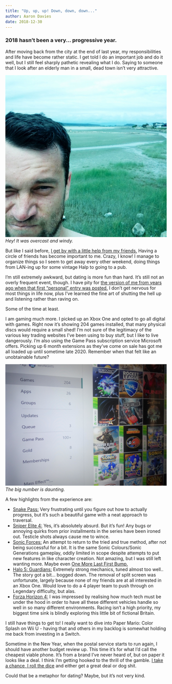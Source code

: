 ```yaml
---
title: "Up, up, up! Down, down, down..."
author: Aaron Davies
date: 2018-12-30
---
```

### 2018 hasn’t been a very... progressive year.

After moving back from the city at the end of last year, my responsibilities and life have become rather static. I get told I do an important job and do it well, but I still feel sharply pathetic revealing what I do. Saying to someone that I look after an elderly man in a small, dead town isn’t very attractive. <!-- more -->

[![At the Beach.](/media/images/blog/AtTheBog.jpg)](/media/images/blog/AtTheBog.jpg)
_Hey! It was overcast and windy._

But like I said before, [I get by with a little help from my friends.](/blog/2018/12/02/a-little-help-from-my-friends) Having a circle of friends has become important to me. Crazy, I know! I manage to organize things so I seem to get away every other weekend, doing things from LAN-ing up for some vintage Halp to going to a pub.

I’m still extremely awkward, but dating is more fun than hard. It’s still not an overly frequent event, though. I have pity for [the version of me from years ago when that first “personal” entry was posted.](/blog/2017/04/11/dating-is-hard-and-i-am-very-awkward) I don’t get nervous for most things in life now, plus I’ve learned the fine art of shutting the hell up and listening rather than raving on.

Some of the time at least.

I am gaming much more. I picked up an Xbox One and opted to go all digital with games. Right now it’s showing 204 games installed, that many physical discs would require a small shed! I’m not sure of the legitimacy of the various key trading websites I’ve been using to buy stuff, but I like to live dangerously. I’m also using the Game Pass subscription service Microsoft offers. Picking up 6 month extensions as they’ve come on sale has got me all loaded up until sometime late 2020. Remember when that felt like an unobtainable future?

[![Too Many Games.](/media/images/blog/XboxGameCount.jpg)](/media/images/blog/XboxGameCount.jpg)
_The big number is daunting._

A few highlights from the experience are:

* [Snake Pass:](http://www.snake-pass.com/) Very frustrating until you figure out how to actually progress, but it’s such a beautiful game with a neat approach to traversal.
* [Sniper Elite 4:](https://sniperelite4.com/en) Yes, it’s absolutely absurd. But it’s fun! Any bugs or annoying quirks from prior installments in the series have been ironed out. Testicle shots always cause me to wince.
* [Sonic Forces:](https://www.sega.com/games/sonic-forces) An attempt to return to the tried and true method, after not being successful for a bit. It is the same Sonic Colours/Sonic Generations gameplay, oddly limited in scope despite attempts to put new features in like character creation. Not amazing, but I was still left wanting more. Maybe even [One More Last First Bump.](https://www.youtube.com/watch?v=9gc0169Ht48)
* [Halo 5: Guardians:](https://www.microsoft.com/en-us/p/halo-5-guardians/brrc2bp0g9p0?activetab=pivot:overviewtab) Extremely strong mechanics, tuned almost too well.. The story got a bit… bogged down. The removal of split screen was unfortunate, largely because none of my friends are at all interested in an Xbox One. Would love to do a 4 player team to push through on Legendary difficulty, but alas.
* [Forza Horizon 4:](https://forzamotorsport.net/en-us/games/fh4) I was impressed by realising how much tech must be under the hood in order to have all these different vehicles handle so well in so many different environments. Racing isn’t a high priority, my biggest time sink is blindly exploring this little bit of fictional Britain.

I still have things to get to! I really want to dive into Paper Mario: Color Splash on Wii U - having that and others in my backlog is somewhat holding me back from investing in a Switch.

Sometime in the New Year, when the postal service starts to run again, I should have another budget review up. This time it’s for what I’d call the cheapest viable phone. It’s from a brand I’ve never heard of, but on paper it looks like a deal. I think I’m getting hooked to the thrill of the gamble. [I take a chance, I roll the dice](https://youtu.be/kzwHs9PhJwY?t=99) and either get a great deal or dog shit.

Could that be a metaphor for dating? Maybe, but it’s not very kind.
